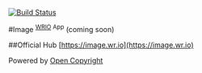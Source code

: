 [![Build Status](https://travis-ci.org/webRunes/Image-WRIO-App.svg?branch=master)](https://travis-ci.org/webRunes/Image-WRIO-App)

#Image <sup>[WRIO](http://wr.io) App</sup>
(coming soon)

##Official Hub
[https://image.wr.io](https://image.wr.io)

Powered by [Open Copyright](http://opencopyright.wr.io)
